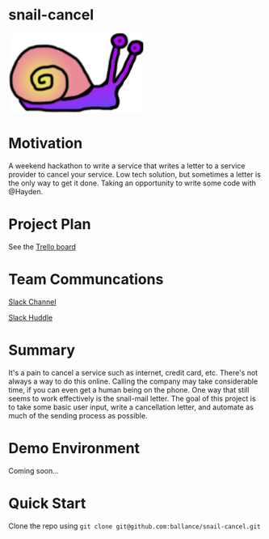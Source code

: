 # snail-cancel
![snail logo](snail.png "Snail Logo")

Motivation
==========
A weekend hackathon to write a service that writes a letter to a service provider to cancel your service.  Low tech solution, but sometimes a letter is the only way to get it done.  Taking an opportunity to write some code with @Hayden.

Project Plan
============
See the [Trello board](https://trello.com/b/hAt1YGpR/snail-cancel-sprint-board)

Team Communcations
==================
[Slack Channel](https://ballance.slack.com/archives/C051R4CJ4RX)

[Slack Huddle](https://app.slack.com/huddle/T0AHD3CTS/C051R4CJ4RX)

Summary
=======
It's a pain to cancel a service such as internet, credit card, etc.  There's not always a way to do this online.  Calling the company may take considerable time, if you can even get a human being on the phone.  One way that still seems to work effectively is the snail-mail letter.  The goal of this project is to take some basic user input, write a cancellation letter, and automate as much of the sending process as possible.

Demo Environment
================
Coming soon...

Quick Start
===========
Clone the repo using `git clone git@github.com:ballance/snail-cancel.git`
